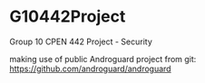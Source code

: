 # G10442Project

Group 10 CPEN 442 Project - Security

making use of public Androguard project from git: https://github.com/androguard/androguard


